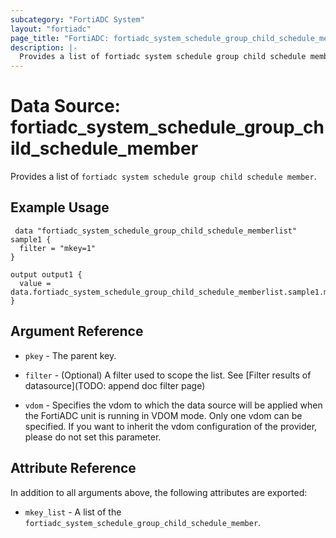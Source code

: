```yaml
---
subcategory: "FortiADC System"
layout: "fortiadc"
page_title: "FortiADC: fortiadc_system_schedule_group_child_schedule_member"
description: |-
  Provides a list of fortiadc system schedule group child schedule member
---
```


# Data Source: fortiadc_system_schedule_group_child_schedule_member
Provides a list of `fortiadc system schedule group child schedule member`.

## Example Usage

```hcl
 data "fortiadc_system_schedule_group_child_schedule_memberlist" sample1 {
  filter = "mkey=1"
}

output output1 {
  value = data.fortiadc_system_schedule_group_child_schedule_memberlist.sample1.mkey_list
}
```

## Argument Reference

* `pkey` - The parent key.
* `filter` - (Optional) A filter used to scope the list. See [Filter results of datasource](TODO: append doc filter page)

* `vdom` - Specifies the vdom to which the data source will be applied when the FortiADC unit is running in VDOM mode. Only one vdom can be specified. If you want to inherit the vdom configuration of the provider, please do not set this parameter.

## Attribute Reference

In addition to all arguments above, the following attributes are exported:

* `mkey_list` -  A list of the `fortiadc_system_schedule_group_child_schedule_member`.
